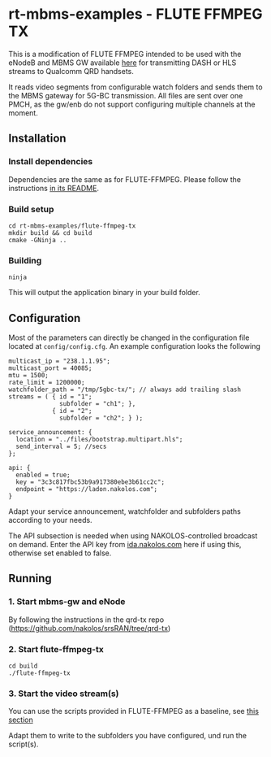 # rt-mbms-examples - FLUTE FFMPEG TX

This is a modification of FLUTE FFMPEG intended to be used with the eNodeB and MBMS GW available [here](https://github.com/nakolos/srsRAN/tree/qrd-tx) for transmitting DASH or HLS streams to Qualcomm QRD handsets.

It reads video segments from configurable watch folders and sends them to the MBMS gateway for 5G-BC transmission. All files are sent over one PMCH, as the gw/enb do not support configuring multiple channels at the moment.

## Installation 

### Install dependencies

Dependencies are the same as for FLUTE-FFMPEG. Please follow the instructions [in its README](https://github.com/5G-MAG/rt-mbms-examples/tree/development/flute-ffmpeg).

### Build setup

````
cd rt-mbms-examples/flute-ffmpeg-tx
mkdir build && cd build
cmake -GNinja ..
````

### Building

````
ninja
````

This will output the application binary in your build folder.


## Configuration

Most of the parameters can directly be changed in the configuration file located at `config/config.cfg`. An example
configuration looks the following

````
multicast_ip = "238.1.1.95";
multicast_port = 40085;
mtu = 1500;
rate_limit = 1200000;
watchfolder_path = "/tmp/5gbc-tx/"; // always add trailing slash
streams = ( { id = "1";
              subfolder = "ch1"; },
            { id = "2";
              subfolder = "ch2"; } );
                 
service_announcement: {
  location = "../files/bootstrap.multipart.hls";
  send_interval = 5; //secs
};

api: {
  enabled = true;
  key = "3c3c817fbc53b9a917380ebe3b61cc2c";
  endpoint = "https://ladon.nakolos.com";
}
````

Adapt your service announcement, watchfolder and subfolders paths according to your needs.

The API subsection is needed when using NAKOLOS-controlled broadcast on demand. Enter the API key from [ida.nakolos.com](https://ida.nakolos.com) here if using this, otherwise set enabled to false.


## Running

### 1. Start mbms-gw and eNode 

By following the instructions in the qrd-tx repo (https://github.com/nakolos/srsRAN/tree/qrd-tx)

### 2. Start flute-ffmpeg-tx
````
cd build
./flute-ffmpeg-tx
````

### 3. Start the video stream(s)

You can use the scripts provided in FLUTE-FFMPEG as a baseline, see [this section](https://github.com/5G-MAG/rt-mbms-examples/tree/development/flute-ffmpeg#configure-the-ffmpeg-command)

Adapt them to write to the subfolders you have configured, und run the script(s).
